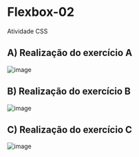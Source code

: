 # Flexbox-02
Atividade CSS

## A) Realização do exercício A
![image](https://github.com/user-attachments/assets/c9910a0a-c766-4989-b048-f93095db2bb5)

## B) Realização do exercício B
![image](https://github.com/user-attachments/assets/d943bfad-4639-4273-88ca-eb2b934a98d7)

## C) Realização do exercício C
![image](https://github.com/user-attachments/assets/b1008fae-ae8d-4c7a-8729-01a0bf3f040a)


